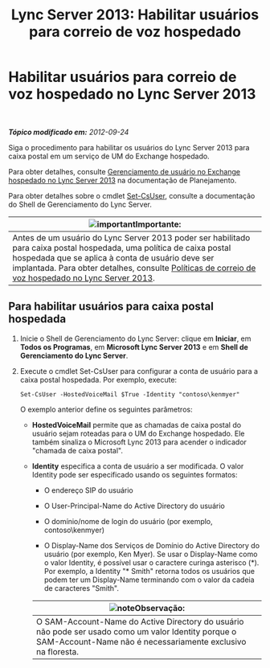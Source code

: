 ﻿---
title: 'Lync Server 2013: Habilitar usuários para correio de voz hospedado'
TOCTitle: Habilitar usuários para correio de voz hospedado
ms:assetid: fa559f8f-ef99-43a1-b580-9e998b95efb8
ms:mtpsurl: https://technet.microsoft.com/pt-br/library/Gg413062(v=OCS.15)
ms:contentKeyID: 49308674
ms.date: 05/19/2016
mtps_version: v=OCS.15
ms.translationtype: HT
---

# Habilitar usuários para correio de voz hospedado no Lync Server 2013

 

_**Tópico modificado em:** 2012-09-24_

Siga o procedimento para habilitar os usuários do Lync Server 2013 para caixa postal em um serviço de UM do Exchange hospedado.

Para obter detalhes, consulte [Gerenciamento de usuário no Exchange hospedado no Lync Server 2013](lync-server-2013-hosted-exchange-user-management.md) na documentação de Planejamento.

Para obter detalhes sobre o cmdlet [Set-CsUser](https://docs.microsoft.com/en-us/powershell/module/skype/Set-CsUser), consulte a documentação do Shell de Gerenciamento do Lync Server.

<table>
<thead>
<tr class="header">
<th><img src="images/Gg425939.important(OCS.15).gif" title="important" alt="important" />Importante:</th>
</tr>
</thead>
<tbody>
<tr class="odd">
<td>Antes de um usuário do Lync Server 2013 poder ser habilitado para caixa postal hospedada, uma política de caixa postal hospedada que se aplica à conta de usuário deve ser implantada. Para obter detalhes, consulte <a href="lync-server-2013-hosted-voice-mail-policies.md">Políticas de correio de voz hospedado no Lync Server 2013</a>.</td>
</tr>
</tbody>
</table>


## Para habilitar usuários para caixa postal hospedada

1.  Inicie o Shell de Gerenciamento do Lync Server: clique em **Iniciar**, em **Todos os Programas**, em **Microsoft Lync Server 2013** e em **Shell de Gerenciamento do Lync Server**.

2.  Execute o cmdlet Set-CsUser para configurar a conta de usuário para a caixa postal hospedada. Por exemplo, execute:
    
        Set-CsUser -HostedVoiceMail $True -Identity "contoso\kenmyer"
    
    O exemplo anterior define os seguintes parâmetros:
    
      - **HostedVoiceMail** permite que as chamadas de caixa postal do usuário sejam roteadas para o UM do Exchange hospedado. Ele também sinaliza o Microsoft Lync 2013 para acender o indicador "chamada de caixa postal".
    
      - **Identity** especifica a conta de usuário a ser modificada. O valor Identity pode ser especificado usando os seguintes formatos:
        
          - O endereço SIP do usuário
        
          - O User-Principal-Name do Active Directory do usuário
        
          - O domínio/nome de login do usuário (por exemplo, contoso\\kenmyer)
        
          - O Display-Name dos Serviços de Domínio do Active Directory do usuário (por exemplo, Ken Myer). Se usar o Display-Name como o valor Identity, é possível usar o caractere curinga asterisco (\*). Por exemplo, a Identity "\* Smith" retorna todos os usuários que podem ter um Display-Name terminando com o valor da cadeia de caracteres "Smith".
        
        <table>
        <thead>
        <tr class="header">
        <th><img src="images/Gg425756.note(OCS.15).gif" title="note" alt="note" />Observação:</th>
        </tr>
        </thead>
        <tbody>
        <tr class="odd">
        <td>O SAM-Account-Name do Active Directory do usuário não pode ser usado como um valor Identity porque o SAM-Account-Name não é necessariamente exclusivo na floresta.</td>
        </tr>
        </tbody>
        </table>


